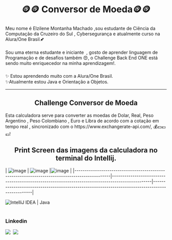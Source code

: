 ﻿
<h1 align="center">🪙🪙 Conversor de Moeda🪙🪙</h1>

###

<p align="left">Meu nome é Elzilene Montanha Machado ,sou estudante de Ciência da Computação da Cruzeiro do Sul , Cybersegurança e atualmente curso na Alura/One Brasil.💕 </p>

###

<p align="left">Sou uma eterna estudante e iniciante  , gosto de aprender linguagem de Programação e de desafios também 😍,  o Challenge Back End ONE está sendo muito enriquecedor na minha aprendizagem!.</p>

###

<p align="left">✨ Estou aprendendo muito com a Alura/One Brasil.<br> ✨Atualmente estou Java e Orientação a Objetos.<br></p>

<hr>


###
<h2 align= "center"> Challenge Conversor de Moeda </h2>
<p> Esta calculadora serve para converter as moedas de Dolar, Real, Peso Argentino , Peso Colombiano , Euro e Libra de acordo com a cotação em tempo real , sincronizado com o https://www.exchangerate-api.com/, 💰💵💶💷!</p>
<h2 align= "center"> Print Screen das imagens da calculadora no terminal do Intellij. </h2>

| ![image](https://github.com/user-attachments/assets/d4503a62-7cee-409f-95fa-e52b32140b29)
 | ![image](https://github.com/user-attachments/assets/7bb5cb87-dc4f-4d49-98b2-f82efa13a765)
 |![image](https://github.com/user-attachments/assets/968db49e-ae20-4620-8ef7-0b224c3641ad)
 |
|-----------------------------------------------------------------------------------------------|-------------------------------------------------------------------------------------------------|-------------------------------------------------------------------------------------------------|

<div align="left">
  <img src="https://img.shields.io/badge/IDE--Language-IntelliJ%20IDEA%20%7C%20Java-9400D3?style=for-the-badge&logoColor=white" alt="IntelliJ IDEA | Java">
</div>

<br>

<h3 align="left">Linkedin</h3>

<div align="left">
<a href="https://www.linkedin.com/in/elzilene-machado -266953311" target="_blank"><img src="https://img.shields.io/badge/-LinkedIn-%230077B5?style=for-the-badge&logo=linkedin&logoColor=white" target="_blank"></a>
 <a href="https://discord.gg/RZbHyqfp" target="_blank"><img src="https://img.shields.io/badge/Discord-7289DA?style=for-the-badge&logo=discord&logoColor=white" target="_blank"></a>
 
</div>

###
